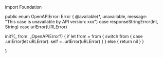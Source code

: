 import Foundation

public enum OpenAPIError: Error {
    @available(*, unavailable, message: "This case is unavailable by API version: xxx")
case responseStringError(Int, String)
case urlError(URLError)

init?(_ from: _OpenAPIError?) {
    if let from = from {
        switch from {
            case .urlError(let uRLError):
  self = .urlError(uRLError)
        }
    } else {
        return nil
    }
}

}
